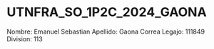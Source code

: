 # UTNFRA_SO_1P2C_2024_GAONA

Nombre: Emanuel Sebastian
Apellido: Gaona Correa
Legajo: 111849
Division: 113
